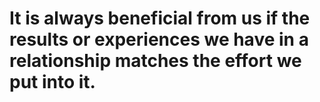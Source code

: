 # It is always beneficial from us if the results or experiences we have in a relationship matches the effort we put into it.



